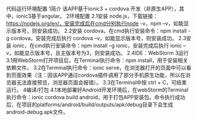 代码运行环境配置
1简介
该APP基于ionic3 + cordova 开发（非原生APP），其中，ionic3基于angular。
2环境配置
2.1安装 node.js，下载链接：https://nodejs.org/en/，安装完成后在cmd分别执行node -v，npm –v，如能显示版本号，则安装成功。
2.2安装 cordova，在cmd执行安装命令：npm install -g cordova，安装完成后执行 cordova –v，如能显示版本号，则安装成功。
2.3安装 ionic，在cmd执行安装命令：npm install –g ionic，安装完成后执行 ionic –v，如能显示版本号，且主版本号为3，则安装成功。
2.4IDE：WebStorm
3运行
3.1用WebStorm打开项目后，在Terminal执行命令：npm install，用于安装相关依赖文件。
3.2在Terminal执行命令：ionic serve，在浏览器打开的页面中可以看到页面效果（注：因该APP通过cordova插件调用了部分手机原生功能，所以在浏览器无法直接预览，浏览器页面会报错）。
3.3在Terminal中按 ctrl + C，可结束运行。
4编译/打包
4.1本地部署好Android开发环境后，在webStorm的Terminal执行命令：ionic cordova build android，用于打包APP安装包。命令执行成功后，在项目的platforms/android/build/outputs/apk/debug目录下会生成android-debug.apk文件。
